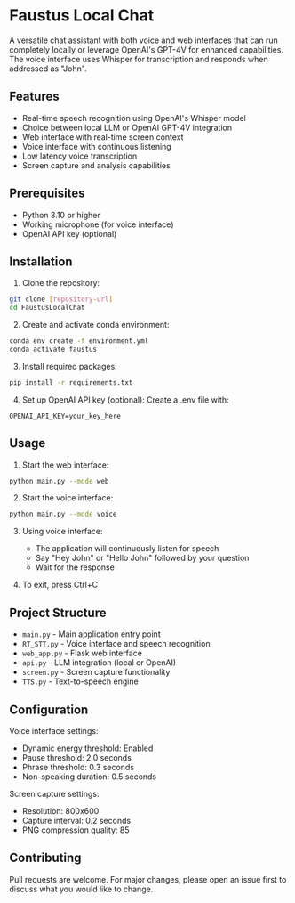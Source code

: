 # Faustus Local Chat

A versatile chat assistant with both voice and web interfaces that can run completely locally or leverage OpenAI's GPT-4V for enhanced capabilities. The voice interface uses Whisper for transcription and responds when addressed as "John".

## Features

- Real-time speech recognition using OpenAI's Whisper model
- Choice between local LLM or OpenAI GPT-4V integration  
- Web interface with real-time screen context
- Voice interface with continuous listening
- Low latency voice transcription
- Screen capture and analysis capabilities

## Prerequisites

- Python 3.10 or higher
- Working microphone (for voice interface)
- OpenAI API key (optional)

## Installation

1. Clone the repository:
```bash
git clone [repository-url]
cd FaustusLocalChat
```

2. Create and activate conda environment:
```bash
conda env create -f environment.yml
conda activate faustus
```

3. Install required packages:
```bash
pip install -r requirements.txt
```

4. Set up OpenAI API key (optional):
Create a .env file with:
```
OPENAI_API_KEY=your_key_here
```

## Usage

1. Start the web interface:
```bash
python main.py --mode web
```

2. Start the voice interface:
```bash
python main.py --mode voice
```

3. Using voice interface:
   - The application will continuously listen for speech
   - Say "Hey John" or "Hello John" followed by your question
   - Wait for the response

4. To exit, press Ctrl+C

## Project Structure

- `main.py` - Main application entry point
- `RT_STT.py` - Voice interface and speech recognition
- `web_app.py` - Flask web interface
- `api.py` - LLM integration (local or OpenAI)
- `screen.py` - Screen capture functionality
- `TTS.py` - Text-to-speech engine

## Configuration

Voice interface settings:
- Dynamic energy threshold: Enabled
- Pause threshold: 2.0 seconds
- Phrase threshold: 0.3 seconds
- Non-speaking duration: 0.5 seconds

Screen capture settings:
- Resolution: 800x600
- Capture interval: 0.2 seconds
- PNG compression quality: 85

## Contributing

Pull requests are welcome. For major changes, please open an issue first to discuss what you would like to change.
